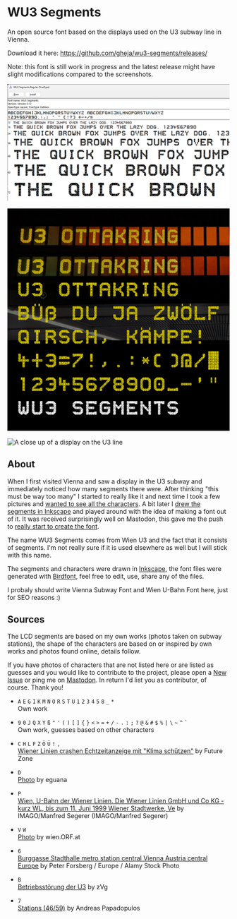 # WU3 Segments

An open source font based on the displays used on the U3 subway line in Vienna.

Download it here: https://github.com/gheja/wu3-segments/releases/

Note: this font is still work in progress and the latest release might
have slight modifications compared to the screenshots.

![The Windows font preview showing the WU3 Segments font](src/misc/windows_preview_v0.12.png)

![A quick demo with the WU3 Segments font](demo_1.jpg)

![A close up of a display on the U3 line](thumbnail_3.jpg)

## About

When I first visited Vienna and saw a display in the U3 subway and
immediately noticed how many segments there were. After thinking "this
must be way too many" I started to really like it and next time I took
a few pictures and [wanted to see all the characters](https://mastodon.social/@gheja/113012797551894562).
A bit later I [drew the segments in Inkscape](https://mastodon.social/@gheja/113138822732431374)
and played around with the idea of making a font out of it. It was
received surprisingly well on Mastodon, this gave me the push to
[really start to create the font](https://mastodon.social/@gheja/113215721872127696).

The name WU3 Segments comes from Wien U3 and the fact that it consists
of segments. I'm not really sure if it is used elsewhere as well but
I will stick with this name.

The segments and characters were drawn in [Inkscape](https://inkscape.org/),
the font files were generated with [Birdfont](https://birdfont.org/),
feel free to edit, use, share any of the files.

I probaly should write Vienna Subway Font and Wien U-Bahn Font here,
just for SEO reasons :)

## Sources

The LCD segments are based on my own works (photos taken on subway
stations), the shape of the characters are based on or inspired by own
works and photos found online, details follow.

If you have photos of characters that are not listed here or are listed
as guesses and you would like to contribute to the project, please open a
[New Issue](https://github.com/gheja/wu3-segments/issues/new) or ping me
on [Mastodon](https://mastodon.social/@gheja). In return I'd list you as
contributor, of course. Thank you!

  - `A` `E` `G` `I` `K` `M` `N` `O` `R` `S` `T` `U` `1` `2` `3` `4` `5` `8` `_` `*` \
  Own work

  - `9` `0` `J` `Q` `X` `Y` `ß` `"` `'` `(` `)` `[` `]` `{` `}` `<` `>` `=` `+` `/` `-` `.` `:` `;` `?` `@` `&` `#` `$` `%` `|` `\` `~` `^` `` ` `` \
  Own work, guesses based on other characters

  - `C` `H` `L` `F` `Z` `Ö` `Ü` `!` `,` \
  [Wiener Linien crashen Echtzeitanzeige mit "Klima schützen"](https://futurezone.at/digital-life/wiener-linien-crashen-echtzeitanzeige-mit-klima-schuetzen/400507669)
  by Future Zone

  - `D` \
  [Photo](https://www.eguana.at/2022/02/wien-ist-anders/)
  by eguana

  - `P` \
  [Wien, U-Bahn der Wiener Linien. Die Wiener Linien GmbH und Co KG - kurz WL, bis zum 11. Juni 1999 Wiener Stadtwerke, Ve](https://www.diepresse.com/6216358/warum-noch-immer-maskenpflicht-in-der-u-bahn)
  by IMAGO/Manfred Segerer (IMAGO/Manfred Segerer)

  - `V` `W` \
  [Photo](https://wien.orf.at/stories/3056016/)
  by wien.ORF.at

  - `6` \
  [Burggasse Stadthalle metro station central Vienna Austria central Europe](https://www.alamy.com/stock-photo-burggasse-stadthalle-metro-station-central-vienna-austria-central-37481604.html)
  by Peter Forsberg / Europe / Alamy Stock Photo

  - `B` \
  [Betriebsstörung der U3](https://www.heute.at/s/ersatzbus-rangelei-nach-stoerung-der-u3-100280980)
  by zVg

  - `7` \
  [Stations (46/59)](https://imhd.sk/transport/gallery-media/584/Stations/81718/Route-U3-Zieglergasse)
  by Andreas Papadopulos
